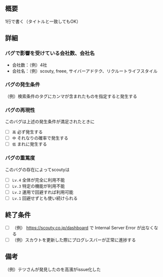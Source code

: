 ## 概要
1行で書く（タイトルと一致してもOK）

## 詳細
### バグで影響を受けている会社数、会社名
- 会社数：（例）4社
- 会社名：（例）scouty, freee, サイバーアドテク、リクルートライフスタイル

### バグの発生条件
（例）検索条件のタグにカンマが含まれたものを指定すると発生する

### バグの再現性
このバグは上述の発生条件が満足されたときに
- [ ] `高` 必ず発生する
- [ ] `中` それなりの確率で発生する
- [ ] `低` まれに発生する

### バグの重篤度
このバグの存在によってscoutyは
- [ ] `Lv.4` 全体が完全に利用不能
- [ ] `Lv.3` 特定の機能が利用不能
- [ ] `Lv.2` 運用で回避すれば利用可能
- [ ] `Lv.1` 回避せずとも使い続けられる

## 終了条件
- [ ] （例） https://scouty.co.jp/dashboard で Internal Server Error が出なくなる
- [ ] （例）スカウトを更新した際にプログレスバーが正常に進捗する

## 備考
（例）テツさんが発見したのを高濱がissue化した
